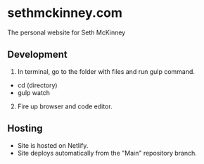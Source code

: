 # sethmckinney.com

The personal website for Seth McKinney

## Development

1. In terminal, go to the folder with files and run gulp command.

-   cd (directory)
-   gulp watch

2. Fire up browser and code editor.

## Hosting

-   Site is hosted on Netlify.
-   Site deploys automatically from the "Main" repository branch.
